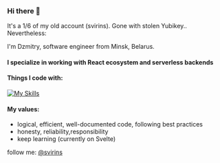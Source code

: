 ### Hi there 👋 

It's a 1/6 of my old account (svirins). Gone with stolen Yubikey.. Nevertheless:

<article class="markdown-body entry-content container-lg f5" itemprop="text">

I'm Dzmitry, software engineer from Minsk, Belarus. 

#### I specialize in working with React ecosystem and serverless backends

#### [](#things-i-code-with)Things I code with:
  
[![My Skills](https://skillicons.dev/icons?i=apollo,aws,docker,emotion,express,figma,firebase,js,gcp,graphql,jest,linux,mongodb,mysql,nextjs,postgres,prisma,react,supabase,tailwind,ts&perline=7)](https://skillicons.dev)

<!--START_SECTION:waka-->
<!--END_SECTION:waka-->

#### [](#my-values)My values:

*   logical, efficient, well-documented code, following best practices
*   honesty, reliability,responsibility
*   keep learning (currently on Svelte)
  
  

follow me: [@svirins](https://www.twitter.com/svirins)

</article>
